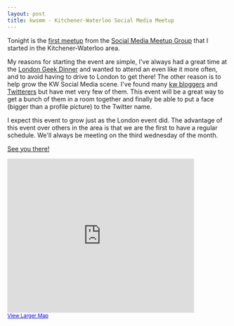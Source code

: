 ```yaml
---
layout: post
title: kwsmm - Kitchener-Waterloo Social Media Meetup
---
```


Tonight is the [first meetup](http://www.meetup.com/KW-SocialMedia/calendar/10276730) from the [Social Media Meetup Group](http://www.meetup.com/KW-SocialMedia/)
that I started in the Kitchener-Waterloo area.

My reasons for starting the event are simple, I've always had a great time at the [London Geek Dinner](http://www.meetup.com/LondonSocialMedia/) 
and wanted to attend an even like it more often, and to avoid having to drive to London to get there! 
The other reason is to help grow the KW Social Media scene. I've found many [kw bloggers](http://delicious.com/redune/kw) 
and [Twitterers](http://delicious.com/redune/kwtwitter) but have met very few of them. This event will be 
a great way to get a bunch of them in a room together and finally be able to put a face (bigger than a profile picture) to the Twitter name.

I expect this event to grow just as the London event did. The advantage of this event over others in the area
is that we are the first to have a regular schedule. We'll always be meeting on the third wednesday of the month.

[See you there!](http://www.meetup.com/KW-SocialMedia/calendar/10276730)

<iframe width="425" height="350" frameborder="0" scrolling="no" marginheight="0" marginwidth="0" src="http://maps.google.ca/maps?f=q&amp;source=s_q&amp;hl=en&amp;geocode=&amp;q=symposium+waterloo&amp;sll=49.891235,-97.15369&amp;sspn=32.341945,71.630859&amp;ie=UTF8&amp;ll=43.474349,-80.518198&amp;spn=0.008861,0.017488&amp;z=14&amp;iwloc=A&amp;cid=12904470252081748301&amp;output=embed"></iframe><br /><small><a href="http://maps.google.ca/maps?f=q&amp;source=embed&amp;hl=en&amp;geocode=&amp;q=symposium+waterloo&amp;sll=49.891235,-97.15369&amp;sspn=32.341945,71.630859&amp;ie=UTF8&amp;ll=43.474349,-80.518198&amp;spn=0.008861,0.017488&amp;z=14&amp;iwloc=A&amp;cid=12904470252081748301" style="color:#0000FF;text-align:left">View Larger Map</a></small>